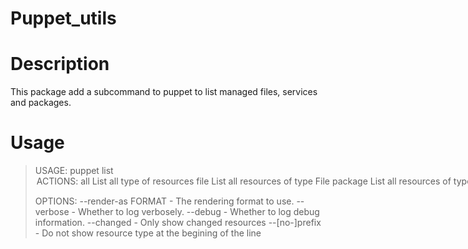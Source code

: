 # Puppet_utils #

# Description #

This package add a subcommand to puppet to list managed files, services and packages.

# Usage #

>USAGE: puppet list <action> <option>
>ACTIONS:
>all        List all type of resources
>file       List all resources of type File
>package    List all resources of type package
>service    List all resources of type Service
>
>OPTIONS:
>--render-as FORMAT             - The rendering format to use.
>--verbose                      - Whether to log verbosely.
>--debug                        - Whether to log debug information.
>--changed                      - Only show changed resources
>--[no-]prefix                  - Do not show resource type at the begining of the line
											 


